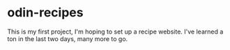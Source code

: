 # odin-recipes
This is my first project, I'm hoping to set up a recipe website.
I've learned a ton in the last two days, many more to go.

